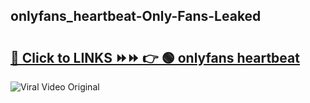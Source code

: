 
 ## onlyfans_heartbeat-Only-Fans-Leaked

# <h2><a href="https://clipsfans.com/onlyfans_heartbeat&ref=git">🔗 Click to LINKS ⏩⏩ 👉 🟢 onlyfans heartbeat </a></h2>

<a href="https://clipsfans.com/onlyfans_heartbeat&ref=git" rel="nofollow" data-target="animated-image.originalLink"><img src="https://i.ibb.co.com/xMMVF88/686577567.gif" alt="Viral Video Original" style="max-width: 100%; display: inline-block;" data-target="animated-image.originalImage"></a>
